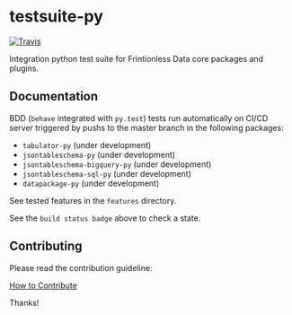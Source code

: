 # testsuite-py

[![Travis](https://img.shields.io/travis/frictionlessdata/testsuite-py/master.svg)](https://travis-ci.org/frictionlessdata/testsuite-py)

Integration python test suite for Frintionless Data core packages and plugins.

## Documentation

BDD (`behave` integrated with `py.test`) tests run automatically on CI/CD
server triggered by pushs to the master branch in the following packages:
- `tabulator-py` (under development)
- `jsontableschema-py` (under development)
- `jsontableschema-bigquery-py` (under development)
- `jsontableschema-sql-py` (under development)
- `datapackage-py` (under development)

See tested features in the `features` directory.

See the `build status badge` above to check a state.

## Contributing

Please read the contribution guideline:

[How to Contribute](CONTRIBUTING.md)

Thanks!
